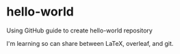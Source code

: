 # hello-world
Using GitHub guide to create hello-world repository

I'm learning so can share between LaTeX, overleaf, and git.

